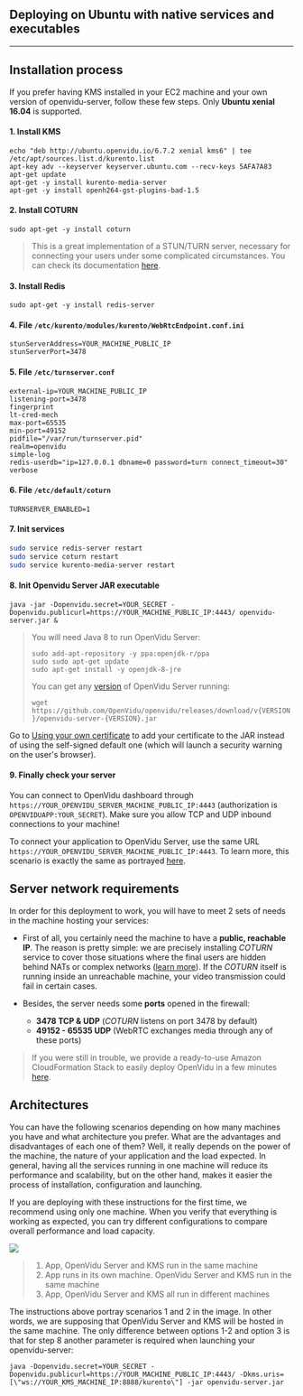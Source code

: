 <h2 id="section-title">Deploying on Ubuntu with native services and executables</h2>
<hr>

## Installation process

If you prefer having KMS installed in your EC2 machine and your own version of openvidu-server, follow these few steps. Only **Ubuntu xenial 16.04** is supported.

#### 1. Install KMS
```console
echo "deb http://ubuntu.openvidu.io/6.7.2 xenial kms6" | tee /etc/apt/sources.list.d/kurento.list
apt-key adv --keyserver keyserver.ubuntu.com --recv-keys 5AFA7A83
apt-get update
apt-get -y install kurento-media-server
apt-get -y install openh264-gst-plugins-bad-1.5
```

#### 2. Install COTURN
```console
sudo apt-get -y install coturn
```

> This is a great implementation of a STUN/TURN server, necessary for connecting your users under some complicated circumstances. You can check its documentation [here](https://github.com/coturn/coturn).

#### 3. Install Redis
```console
sudo apt-get -y install redis-server
```

#### 4. File `/etc/kurento/modules/kurento/WebRtcEndpoint.conf.ini`
```console
stunServerAddress=YOUR_MACHINE_PUBLIC_IP
stunServerPort=3478
```

#### 5. File `/etc/turnserver.conf`
```console
external-ip=YOUR_MACHINE_PUBLIC_IP
listening-port=3478
fingerprint
lt-cred-mech
max-port=65535
min-port=49152
pidfile="/var/run/turnserver.pid"
realm=openvidu
simple-log
redis-userdb="ip=127.0.0.1 dbname=0 password=turn connect_timeout=30"
verbose
```

#### 6. File `/etc/default/coturn`
```
TURNSERVER_ENABLED=1
```

#### 7. Init services
```bash
sudo service redis-server restart
sudo service coturn restart
sudo service kurento-media-server restart
```

#### 8. Init Openvidu Server JAR executable

```console
java -jar -Dopenvidu.secret=YOUR_SECRET -Dopenvidu.publicurl=https://YOUR_MACHINE_PUBLIC_IP:4443/ openvidu-server.jar &
```

> You will need Java 8 to run OpenVidu Server:
> 
> `sudo add-apt-repository -y ppa:openjdk-r/ppa`</br>
> `sudo sudo apt-get update`</br>
> `sudo apt-get install -y openjdk-8-jre`</br>
> 
> You can get any [version](/releases/) of OpenVidu Server running:
> 
> `wget https://github.com/OpenVidu/openvidu/releases/download/v{VERSION}/openvidu-server-{VERSION}.jar`</br>

Go to [Using your own certificate](/deployment/custom-certificate#for-a-jar-binary-of-openvidu-server) to add your certificate to the JAR instead of using the self-signed default one (which will launch a security warning on the user's browser).

#### 9. Finally check your server

You can connect to OpenVidu dashboard through `https://YOUR_OPENVIDU_SERVER_MACHINE_PUBLIC_IP:4443` (authorization is `OPENVIDUAPP:YOUR_SECRET`). Make sure you allow TCP and UDP inbound connections to your machine!

To connect your application to OpenVidu Server, use the same URL `https://YOUR_OPENVIDU_SERVER_MACHINE_PUBLIC_IP:4443`. To learn more, this scenario is exactly the same as portrayed [here](/deployment/deploying-aws#connecting-your-external-app-to-cloudformation-openvidu-server).

## Server network requirements

In order for this deployment to work, you will have to meet 2 sets of needs in the machine hosting your services:
  
  - First of all, you certainly need the machine to have a **public, reachable IP**. The reason is pretty simple: we are precisely installing _COTURN_ service to cover those situations where the final users are hidden behind NATs or complex networks ([learn more](/troubleshooting#6-what-are-stun-and-turn-servers-and-why-do-i-need-them)). If the _COTURN_ itself is running inside an unreachable machine, your video transmission could fail in certain cases.

  - Besides, the server needs some **ports** opened in the firewall:

      - **3478 TCP & UDP** (_COTURN_ listens on port 3478 by default)
      - **49152 - 65535 UDP** (WebRTC exchanges media through any of these ports)
  
  > If you were still in trouble, we provide a ready-to-use Amazon CloudFormation Stack to easily deploy OpenVidu in a few minutes [here](/deployment/deploying-aws/#deploying-openvidu-server-on-aws-with-cloud-formation).

## Architectures

You can have the following scenarios depending on how many machines you have and what architecture you prefer. What are the advantages and disadvantages of each one of them? Well, it really depends on the power of the machine, the nature of your application and the load expected. In general, having all the services running in one machine will reduce its performance and scalability, but on the other hand, makes it easier the process of installation, configuration and launching.

If you are deploying with these instructions for the first time, we recommend using only one machine. When you verify that everything is working as expected, you can try different configurations to compare overall performance and load capacity.

<div id="deploy-arch-row" class="row">
  <div class="col-md-8">
    <img class="img-responsive" src="/img/docs/deployment/app-ovserver-kms-final.png">
  </div>
  <div id="deploy-arch-desc" class="col-md-4">
  <blockquote>
    <ol>
      <li>App, OpenVidu Server and KMS run in the same machine</li>
      <li>App runs in its own machine. OpenVidu Server and KMS run in the same machine</li>
      <li>App, OpenVidu Server and KMS all run in different machines</li>
    </ol>
    </blockquote>
  </div>
</div>

The instructions above portray scenarios 1 and 2 in the image. In other words, we are supposing that OpenVidu Server and KMS will be hosted in the same machine. The only difference between options 1-2 and option 3 is that for step 8 another parameter is required when launching your openvidu-server:

```console
java -Dopenvidu.secret=YOUR_SECRET -Dopenvidu.publicurl=https://YOUR_MACHINE_PUBLIC_IP:4443/ -Dkms.uris=[\"ws://YOUR_KMS_MACHINE_IP:8888/kurento\"] -jar openvidu-server.jar
```
